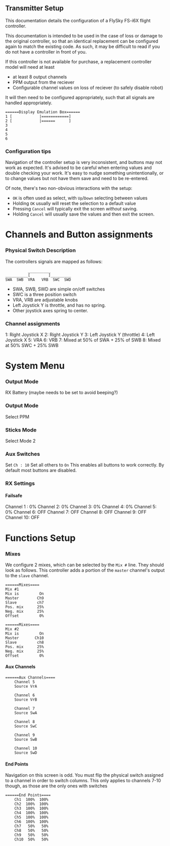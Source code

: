 ## Transmitter Setup

This documentation details the configuration of a FlySky FS-i6X flight controller. 

This documentation is intended to be used in the case of loss or damage to the original
controller, so that an identical replacement can be configured again to match the existing code. 
As such, it may be difficult to read if you do not have a controller in front of you. 

If this controller is not available for purchase, a replacement controller model will need at least

- at least 8 output channels
- PPM output from the reciever
- Configurable channel values on loss of reciever (to safely disable robot)

It will then need to be configured appropriately, such that all signals are handled appropriately.

```
======Display Emulation Box======
1 [            |============]
2 [            |======      ]
3
4
5
6
```
### Configuration tips
Navigation of the controller setup is very inconsistent, and buttons may not work as expected. 
It's advised to be careful when entering values and double checking your work. It's easy to 
nudge something unintentionally, or to change values but not have them save and need to be re-entered.

Of note, there's two non-obvious interactions with the setup:
- `OK` is often used as select, with `Up`/`Down` selecting between values
- Holding `OK` usually will reset the selection to a default value
- Pressing `Cancel` will typically exit the screen _without_ saving. 
- Holding `Cancel` will usually save the values and then exit the screen.


# Channels and Button assignments

### Physical Switch Description 
The controllers signals are mapped as follows: 
```
          __________
__________[        ]_________
SWA  SWB  VRA   VRB  SWC  SWD 
```
- SWA, SWB, SWD are simple on/off switches
- SWC is a three position switch
- VRA, VRB are adjustable knobs
- Left Joystick Y is throttle, and has no spring. 
- Other joystick axes spring to center. 

### Channel assignments
1: Right Joystick X
2: Right Joystick Y
3: Left Joystick Y (throttle)
4: Left Joystick X
5: VRA
6: VRB
7: Mixed at 50% of SWA + 25% of SWB
8: Mixed at 50% SWC + 25% SWB

# System Menu
### Output Mode
RX Battery  (maybe needs to be set to avoid beeping?)
### Output Mode
Select PPM
### Sticks Mode
Select Mode 2
### Aux Switches
Set `Ch : 10`
Set all others to `On`
This enables all buttons to work correctly. By default most buttons are disabled. 

### RX Settings
#### Failsafe
Channel 1 : 0%
Channel 2: 0%
Channel 3: 0%
Channel 4: 0%
Channel 5: 0%
Channel 6: OFF
Channel 7: OFF
Channel 8: OFF
Channel 9: OFF
Channel 10: OFF
# Functions Setup
### Mixes
We configure 2 mixes, which can be selected by the `Mix #` line.
They should look as follows. This controller adds a portion of the `master`
channel's output to the `slave` channel. 

```
======Mixes====
Mix #1        
Mix is         On              
Master        Ch9
Slave         ch7
Pos. mix      25%
Neg. mix      25%
Offset         0%
```

```
======Mixes====
Mix #2           
Mix is         On
Master       Ch10
Slave         ch8
Pos. mix      25%
Neg. mix      25%
Offset         0%
```

#### Aux Channels
```
======Aux Channels====
    Channel 5
    Source VrA

    Channel 6
    Source VrB
    
    Channel 7
    Source SwA
    
    Channel 8
    Source SwC
    
    Channel 9
    Source SwB
    
    Channel 10
    Source SwD
```

#### End Points
Navigation on this screen is odd. You must flip the physical switch assigned to a 
channel in order to switch columns. This only applies to channels 7-10 though, as 
those are the only ones with switches

```
======End Points====
    Ch1  100%  100%
    Ch2  100%  100%
    Ch3  100%  100%
    Ch4  100%  100%
    Ch5  100%  100%
    Ch6  100%  100%
    Ch7   50%   50%
    Ch8   50%   50%
    Ch9   50%   50%
    Ch10  50%   50%
```



